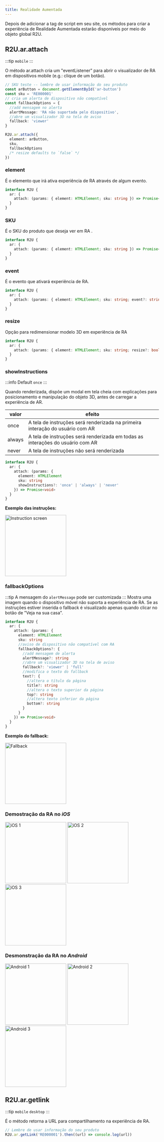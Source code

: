```yaml
---
title: Realidade Aumentada
---
```


Depois de adicionar a tag de script em seu site, os métodos para criar a experiência de Realidade Aumentada estarão disponíveis por meio do objeto global R2U.

## R2U.ar.attach

:::tip `mobile`
:::

O método ar.attach cria um "eventListener" para abrir o visualizador de RA em dispositivos mobile (e.g.: clique de um botão).

```typescript
// SKU teste -- lembre de usar informação do seu produto
const arButton = document.getElementById('ar-button')
const sku = 'RE000001'
// cria um alerta de dispositivo não compatível
const fallbackOptions = {
  //add mensagem no alerta
  alertMessage: 'RA não suportada pelo dispositivo',
  //abre um visualizador 3D na tela de aviso
  fallback: 'viewer'
}

R2U.ar.attach({
  element: arButton,
  sku,
  fallbackOptions
  /* resize defaults to `false` */
})
```

### element

É o elemento que irá ativa experiência de RA através de algum evento.

```typescript
interface R2U {
  ar: {
    attach: (params: { element: HTMLElement; sku: string }) => Promise<void>
  }
}
```

### SKU

É o SKU do produto que deseja ver em RA .

```typescript
interface R2U {
  ar: {
    attach: (params: { element: HTMLElement; sku: string }) => Promise<void>
  }
}
```

### event

É o evento que ativará experiência de RA.

```typescript
interface R2U {
  ar: {
    attach: (params: { element: HTMLElement; sku: string; event?: string }) => Promise<void>
  }
}
```

### resize

Opção para redimensionar modelo 3D em experiência de RA

```typescript
interface R2U {
  ar: {
    attach: (params: { element: HTMLElement; sku: string; resize?: boolean }) => Promise<void>
  }
}
```

### showInstructions

:::info Default `once`
:::

Quando renderizada, dispõe um modal em tela cheia com explicações para posicionamento e manipulação do objeto 3D, antes de carregar a experiência de AR.

| valor  | efeito                                                                         |
| ------ | ------------------------------------------------------------------------------ |
| once   | A tela de instruções será renderizada na primeira interação do usuário com AR  |
| always | A tela de instruções será renderizada em todas as interações do usuário com AR |
| never  | A tela de instruções não será renderizada                                      |

<div >
<div >

```typescript
interface R2U {
  ar: {
    attach: (params: {
      element: HTMLElement
      sku: string
      showInstructions?: 'once' | 'always' | 'never'
    }) => Promise<void>
  }
}
```

</div>
<div>
<strong> Exemplo das instruções: </strong>

<p float="left">
  <img src="https://sdk.r2u.io/documentation/instructions.png" title="Instruction screen" width="200"/>
</p>
</div>
</div>

### fallbackOptions

:::tip A mensagem do `alertMessage` pode ser customizada
:::
Mostra uma imagem quando o dispositivo móvel não suporta a experiência de RA. Se as instruções estiver inserida o fallback é visualizado apenas quando clicar no botão de "Veja na sua casa".

<div >
<div >

```typescript
interface R2U {
  ar: {
    attach: (params: {
      element: HTMLElement
      sku: string
      //aviso de dispositivo não compatível com RA
      fallbackOptions?: {
        //add mensagem de alerta
        alertMessage?: string
        //abre um visualizador 3D na tela de aviso
        fallback?: 'viewer' | 'full'
        //modifica o texto do fallback
        text?: {
          //altera o título da página
          title?: string
          //altera o texto superior da página
          top?: string
          //altera texto inferior da página
          bottom?: string
        }
      }
    }) => Promise<void>
  }
}
```

</div>
<div>
<strong> Exemplo do fallback: </strong>

<p float="left">
  <img src="https://storage.googleapis.com/r2u-sdk-bucket/documentation/fallback-pt.png" title="Fallback" width="200"/>
</p>
</div>

</div>

### Demostração da RA no _iOS_

<p float="left">
  <img src="https://scripts-ignition.real2u.com.br/real2u-integration/ios-1.png" title="iOS 1" width="200"/>
  <img src="https://scripts-ignition.real2u.com.br/real2u-integration/ios-2.png" title="iOS 2" width="200"/>
  <img src="https://scripts-ignition.real2u.com.br/real2u-integration/ios-3.png" title="iOS 3" width="200"/>
</p>

### Desmonstração da RA no _Android_

<p float="left">
  <img src="https://scripts-ignition.real2u.com.br/real2u-integration/android-1.png" title="Android 1" width="200"/>
  <img src="https://scripts-ignition.real2u.com.br/real2u-integration/android-2.png" title="Android 2" width="200"/>
  <img src="https://scripts-ignition.real2u.com.br/real2u-integration/android-3.png" title="Android 3" width="200"/>
</p>

## R2U.ar.getlink

:::tip `mobile` `desktop`
:::

É o método retorna a URL para compartilhamento na experiência de RA.

```typescript
// Lembre de usar informação do seu produto
R2U.ar.getLink('RE000001').then((url) => console.log(url))
```
